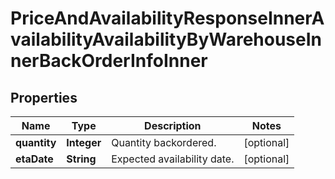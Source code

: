 

# PriceAndAvailabilityResponseInnerAvailabilityAvailabilityByWarehouseInnerBackOrderInfoInner


## Properties

| Name | Type | Description | Notes |
|------------ | ------------- | ------------- | -------------|
|**quantity** | **Integer** | Quantity backordered. |  [optional] |
|**etaDate** | **String** | Expected availability date. |  [optional] |



